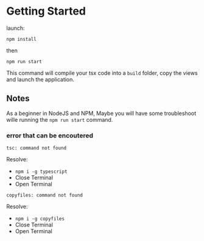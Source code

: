 # Getting Started #

launch:
```
npm install
```

then

```
npm run start
```

This command will compile your tsx code into a `build` folder, copy the views and launch the application.

## Notes ##

As a beginner in NodeJS and NPM, Maybe you will have some troubleshoot wille running the `npm run start` command.

### error that can be encoutered ###

`tsc: command not found`

Resolve:
-  `npm i -g typescript`
- Close Terminal
- Open Terminal


`copyfiles: command not found`

Resolve:
- `npm i -g copyfiles`
- Close Terminal
- Open Terminal